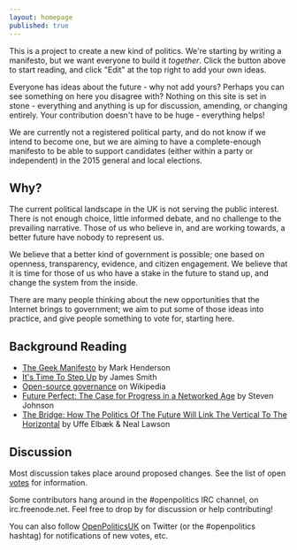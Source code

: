 ```yaml
---
layout: homepage
published: true
---
```


This is a project to create a new kind of politics. We're starting by writing a manifesto, but we want everyone to build it *together*. Click the button above to start reading, and click "Edit" at the top right to add your own ideas.

Everyone has ideas about the future - why not add yours? Perhaps you can see something on here you disagree with? Nothing on this site is set in stone - everything and anything is up for discussion, amending, or changing entirely. Your contribution doesn't have to be huge - everything helps!

We are currently not a registered political party, and do not know if we intend to become one, but we are aiming to have a complete-enough manifesto to be able to support candidates (either within a party or independent) in the 2015 general and local elections.

## Why?

The current political landscape in the UK is not serving the public interest. There is not enough choice, little informed debate, and no challenge to the prevailing narrative. Those of us who believe in, and are working towards, a better future have nobody to represent us.

We believe that a better kind of government is possible; one based on openness, transparency, evidence, and citizen engagement. We believe that it is time for those of us who have a stake in the future to stand up, and change the system from the inside.

There are many people thinking about the new opportunities that the Internet brings to government; we aim to put some of those ideas into practice, and give people something to vote for, starting here.

## Background Reading

* [The Geek Manifesto](http://geekmanifesto.wordpress.com/about/) by Mark Henderson
* [It's Time To Step Up](http://floppy.org.uk/blog/2013/07/05/its-time-to-step-up/) by James Smith
* [Open-source governance](https://en.wikipedia.org/wiki/Open-source_governance) on Wikipedia
* [Future Perfect: The Case for Progress in a Networked Age](http://books.google.co.uk/books/about/Future_Perfect.html?id=658_qrR_rtUC) by Steven Johnson
* [The Bridge: How The Politics Of The Future Will Link The Vertical To The Horizontal](http://www.compassonline.org.uk/wp-content/uploads/2014/03/Compass-The-Bridge2.pdf) by Uffe Elbæk &amp; Neal Lawson

## Discussion

Most discussion takes place around proposed changes. See the list of open <a href='http://votebot.openpolitics.org.uk'>votes</a> for information.

Some contributors hang around in the #openpolitics IRC channel, on irc.freenode.net. Feel free to drop by for discussion or help contributing!

You can also follow <a href='http://twitter.com/OpenPoliticsUK'>OpenPoliticsUK</a> on Twitter (or the #openpolitics hashtag) for notifications of new votes, etc.
